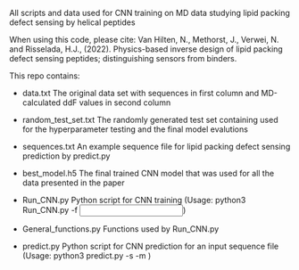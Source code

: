 All scripts and data used for CNN training on MD data studying lipid packing defect sensing by helical peptides

When using this code, please cite:
Van Hilten, N., Methorst, J., Verwei, N. and Risselada, H.J., (2022). Physics-based inverse design of lipid packing defect sensing peptides; distinguishing sensors from binders.

This repo contains:
- data.txt			The original data set with sequences in first column and MD-calculated ddF values in second column
- random_test_set.txt		The randomly generated test set containing used for the hyperparameter testing and the final model evalutions
- sequences.txt			An example sequence file for lipid packing defect sensing prediction by predict.py

- best_model.h5			The final trained CNN model that was used for all the data presented in the paper

- Run_CNN.py			Python script for CNN training (Usage: python3 Run_CNN.py -f <input data>)
- General_functions.py		Functions used by Run_CNN.py
- predict.py			Python script for CNN prediction for an input sequence file (Usage: python3 predict.py -s <sequence file> -m <trained model>)
